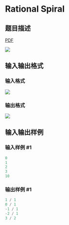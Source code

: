 # Rational Spiral

## 题目描述

[problemUrl]: https://uva.onlinejudge.org/index.php?option=com_onlinejudge&Itemid=8&category=6&page=show_problem&problem=434

[PDF](https://uva.onlinejudge.org/external/4/p493.pdf)

![](https://cdn.luogu.com.cn/upload/vjudge_pic/UVA493/36294e7c42c41e89126baedcf4a3db5098ed78ec.png)

## 输入输出格式

### 输入格式

![](https://cdn.luogu.com.cn/upload/vjudge_pic/UVA493/42a3468d4ebf1b64b86e29be5be88159c8535009.png)

### 输出格式

![](https://cdn.luogu.com.cn/upload/vjudge_pic/UVA493/284954f97294848907c0a001a7d66a192375848c.png)

## 输入输出样例

### 输入样例 #1

```cpp
0
1
2
3
10
```


### 输出样例 #1

```cpp
1 / 1
0 / 1
-1 / 1
-2 / 1
3 / 2
```



